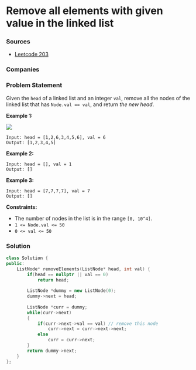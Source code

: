 # Remove all elements with given value in the linked list

### Sources

* [Leetcode 203](https://leetcode.com/problems/remove-linked-list-elements/)

### Companies

### Problem Statement

Given the `head` of a linked list and an integer `val`, remove all the nodes of the linked list that has `Node.val == val`, and return _the new head_.

**Example 1:** 

![](https://assets.leetcode.com/uploads/2021/03/06/removelinked-list.jpg)

```text
Input: head = [1,2,6,3,4,5,6], val = 6
Output: [1,2,3,4,5]
```

**Example 2:**

```text
Input: head = [], val = 1
Output: []
```

**Example 3:**

```text
Input: head = [7,7,7,7], val = 7
Output: []
```

**Constraints:**

* The number of nodes in the list is in the range `[0, 10^4]`.
* `1 <= Node.val <= 50`
* `0 <= val <= 50`

### Solution

```cpp
class Solution {
public:
    ListNode* removeElements(ListNode* head, int val) {
        if(head == nullptr || val == 0)
            return head;
        
        ListNode *dummy = new ListNode(0);
        dummy->next = head;
        
        ListNode *curr = dummy;
        while(curr->next)
        {
            if(curr->next->val == val) // remove this node
                curr->next = curr->next->next;
            else
                curr = curr->next;
        }
        return dummy->next;
    }
};
```

